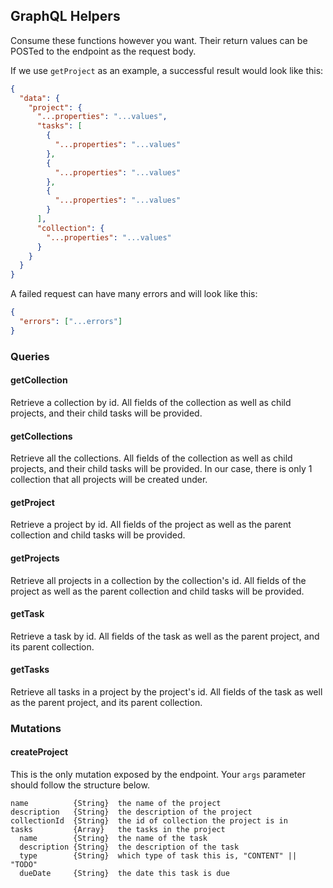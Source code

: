 ## GraphQL Helpers

Consume these functions however you want. Their return values can be POSTed to
the endpoint as the request body.

If we use `getProject` as an example, a successful result would look like this:

```json
{
  "data": {
    "project": {
      "...properties": "...values",
      "tasks": [
        {
          "...properties": "...values"
        },
        {
          "...properties": "...values"
        },
        {
          "...properties": "...values"
        }
      ],
      "collection": {
        "...properties": "...values"
      }
    }
  }
}
```

A failed request can have many errors and will look like this:

```json
{
  "errors": ["...errors"]
}
```

### Queries

#### getCollection

Retrieve a collection by id. All fields of the collection as well as child
projects, and their child tasks will be provided.

#### getCollections

Retrieve all the collections. All fields of the collection as well as child
projects, and their child tasks will be provided. In our case, there is only 1
collection that all projects will be created under.

#### getProject

Retrieve a project by id. All fields of the project as well as the parent
collection and child tasks will be provided.

#### getProjects

Retrieve all projects in a collection by the collection's id. All fields of the
project as well as the parent collection and child tasks will be provided.

#### getTask

Retrieve a task by id. All fields of the task as well as the parent project, and
its parent collection.

#### getTasks

Retrieve all tasks in a project by the project's id. All fields of the task as
well as the parent project, and its parent collection.

### Mutations

#### createProject

This is the only mutation exposed by the endpoint. Your `args` parameter should
follow the structure below.

```
name          {String}  the name of the project
description   {String}  the description of the project
collectionId  {String}  the id of collection the project is in
tasks         {Array}   the tasks in the project
  name        {String}  the name of the task
  description {String}  the description of the task
  type        {String}  which type of task this is, "CONTENT" || "TODO"
  dueDate     {String}  the date this task is due
```
